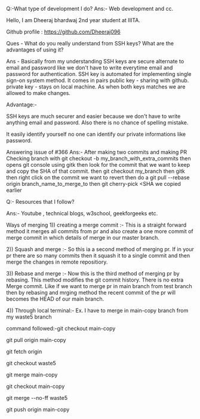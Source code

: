   Q:-What type of development I do?
  Ans:- Web development and cc. 


Hello, I am Dheeraj bhardwaj 2nd year student at IIITA.


Github profile : https://github.com/Dheeraj096


Ques - What do you really understand from SSH keys? What are the advantages of using it?


Ans  - Basically from my understanding SSH keys are secure alternate to email and password like we don't have to write everytime email and password for authentication. SSH key  is automated for implementing single sign-on system method. It comes in pairs <public and private>  public key -  sharing with github. private key - stays on local machine. As when both keys matches we are allowed to make changes.

  Advantage:-
  
  SSH keys are much securer and easier because we don't have to write anything email and password. Also there is no chance of spelling mistake.
  
  It easily identify yourself no one can identify our private informations like password.
  
  Answering issue of #366
  Ans:- After making two commits and making PR
  Checking branch with git checkout -b my_branch_with_extra_commits
  then opens git console using gitk
  then look for the commit that we want to keep  and copy the SHA of that commit.
  then git checkout my_branch
  then gitk
  then right click on the commit we want to revert
  then do a git pull --rebase origin branch_name_to_merge_to
  then git cherry-pick <SHA we copied earlier
                            

  Q:- Resources that I follow?
                            
  Ans:- Youtube , technical blogs, w3school, geekforgeeks etc.                          
  
  Ways of merging
  1)) creating a merge commit :- This is a straight forward method it merges all commits from pr and also create a one more commit of merge commit in which details of merge in our master branch.  
                            
  2)) Squash and merge :- So this ia a second method of merging pr. If in your pr there are so many commits then it squash it to a single commit and then merge the changes in remote repositiory.
                            
  3)) Rebase and merge :- Now this is the third method of merging pr by rebasing. This method modifies the git commit history. There is no extra Merge commit. Like if we want to merge pr in main branch from test branch then by rebasing and mrging method the recent commit of the pr will becomes the HEAD of our main branch.
                            
  4)) Through local terminal:- Ex. I have to merge in main-copy branch from my  waste5 branch 
                            
command followed:-git checkout main-copy
                            
git pull origin main-copy
                            
git fetch origin
                            
git checkout waste5
                            
git merge main-copy
                            
git checkout main-copy
                            
git merge --no-ff waste5
                            
git push origin main-copy
                            
                            
                            
                            
